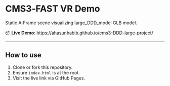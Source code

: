 # CMS3‑FAST VR Demo

Static A‑Frame scene visualizing large_DDD_model GLB model.

📦 **Live Demo**: https://ahasunhabib.github.io/cms3-DDD-large-project/

---

## How to use

1. Clone or fork this repository.
2. Ensure `index.html` is at the root.
3. Visit the live link via GitHub Pages.
